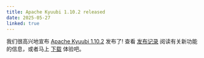 ```yaml
---
title: Apache Kyuubi 1.10.2 released
date: 2025-05-27
linked: true
---
```

<!---
  Licensed under the Apache License, Version 2.0 (the "License");
  you may not use this file except in compliance with the License.
  You may obtain a copy of the License at

   http://www.apache.org/licenses/LICENSE-2.0

  Unless required by applicable law or agreed to in writing, software
  distributed under the License is distributed on an "AS IS" BASIS,
  WITHOUT WARRANTIES OR CONDITIONS OF ANY KIND, either express or implied.
  See the License for the specific language governing permissions and
  limitations under the License. See accompanying LICENSE file.
-->

我们很高兴地宣布 [Apache Kyuubi 1.10.2](/zh/release/1.10.2.html) 发布了! 查看 [发布记录](/zh/release/1.10.2.html) 阅读有关新功能的信息，或者马上 [下载](/zh/releases.html) 体验吧。
